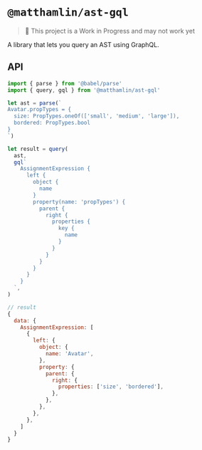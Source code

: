 # `@matthamlin/ast-gql`

> 🚨 This project is a Work in Progress and may not work yet

A library that lets you query an AST using GraphQL.

## API

```js
import { parse } from '@babel/parse'
import { query, gql } from '@matthamlin/ast-gql'

let ast = parse(`
Avatar.propTypes = {
  size: PropTypes.oneOf(['small', 'medium', 'large']),
  bordered: PropTypes.bool
}
`)

let result = query(
  ast,
  gql`
    AssignmentExpression {
      left {
        object {
          name
        }
        property(name: 'propTypes') {
          parent {
            right {
              properties {
                key {
                  name
                }
              }
            }
          }
        }
      }
    }
  `,
)
```

```js
// result
{
  data: {
    AssignmentExpression: [
      {
        left: {
          object: {
            name: 'Avatar',
          },
          property: {
            parent: {
              right: {
                properties: ['size', 'bordered'],
              },
            },
          },
        },
      },
    ]
  }
}
```

